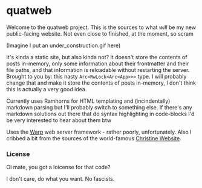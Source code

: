 quatweb
=======

Welcome to the quatweb project. This is the sources to what *will* be my new public-facing website. Not even close to finished, at the moment, so scram

(Imagine I put an under_construction.gif here)

It's kinda a static site, but also kinda not? It doesn't store the contents of posts in-memory, only some information about their frontmatter and their file paths, and that information is reloadable without restarting the server. Brought to you by: this nasty `Arc<RwLock<Arc<App>>>` type. I will probably change that and make it store the contents of posts in-memory, I don't think this is actually a very good idea.

Currently uses Ramhorns for HTML templating and (incindentally) markdown parsing but I'll probably switch to something else. If there's any markdown solutions out there that do syntax highlighting in code-blocks I'd be very interested to hear about them btw

Uses the [Warp](https://github.com/seanmonstar/warp) web server framework - rather poorly, unfortunately. Also I cribbed a bit from the sources of the world-famous [Christine Website](https://github.com/Xe/site).

### License

Oi mate, you got a loicense for that code?

I don't care, do what you want. No fascists.
